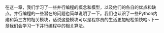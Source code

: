 在这一章，我们学习了一些并行编程的概念和模型，以及他们的各自的优点和缺点。并行编程的一些潜在的问题也简单说明了一下。我们也认识了一些Python内建和第三方的相关模块，话说这些模块可以是程序员的生活更加轻松愉快哈~下一章我们会学习一下并行编程中的相关算法。
